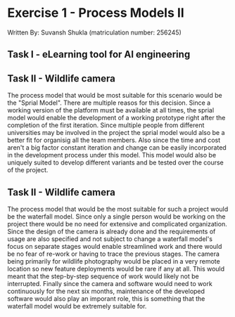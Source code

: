 # Exercise 1 - Process Models II

Written By: Suvansh Shukla (matriculation number: 256245)

## Task I - eLearning tool for AI engineering


## Task II - Wildlife camera

The process model that would be most suitable for this scenario would be the "Sprial Model". There are multiple reasos for this decision. Since a working version of the platform must be available at all times, the sprial model would enable the development of a working prototype right after the completion of the first iteration. Since multiple people from different universities may be involved in the project the sprial model would also be a better fit for organisig all the team members. Also since the time and cost aren't a big factor constant iteration and change can be easily incorporated in the development process under this model. This model would also be uniquely suited to develop different variants and be tested over the course of the project.

## Task II - Wildlife camera

The process model that would be the most suitable for such a project would be the waterfall model. Since only a single person would be working on the project there would be no need for extensive and complicated organization. Since the design of the camera is already done and the requirements of usage are also specified and not subject to change a waterfall model's focus on separate stages would enable streamlined work and there would be no fear of re-work or having to trace the previous stages. The camera being primarily for wildlife photography would be placed in a very remote location so new feature deployments would be rare if any at all. This would meant that the step-by-step sequence of work would likely not be interrupted. Finally since the camera and software would need to work continuously for the next six months, maintenance of the developed software would also play an imporant role, this is something that the waterfall model would be extremely suitable for. 

